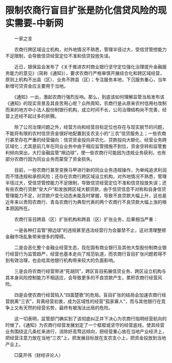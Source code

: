 # 限制农商行盲目扩张是防化信贷风险的现实需要-中新网

　　一家之言

　　农商行跨区域设立机构，对外地情况不熟悉，管理半径过大，受信贷管控能力不足限制，会导致信贷经营定位不准和信贷投放失误。

　　近日，银保监会发布了《关于推进农村商业银行坚守定位强化治理提升金融服务能力的意见》（简称《通知》），要求农商行严格审慎开展综合化和跨区域经营，原则上机构不出县（区）、业务不跨县（区）；专注服务本地，下沉服务重心，当年新增可贷资金应主要用于当地。

　　《通知》一出，激起农商行强烈反响。那么，到底该如何理解监管当局发布该《通知》的现实背景及其良苦用心呢？众所周知，农商行是从原来农村信用社改制而来的地方中小法人股份制银行机构，成立时间不长，公司治理结构尚不完善，经营上还经不起过多的折腾。

　　除了公司治理问题之外，经营方向和经营目标定位也存在与现实脱节的问题，不能将有限的农村信贷资金很好地配置到支农支小的“三农”信贷服务上；一些农商行甚至存在严重的经营偏向：信贷资金投向非农化、贷款投向大额化、经营业务跨区域化；尤其是前几年在同业业务中由于相应监管措施不到位，资金空转和监管套利倾向突出，大打金融监管“擦边球”，使一些农商行可能因为违规业务获利，也有部分农商行因为同业业务而蒙受了资金损失。

　　目前，一些农商行甚至变换马甲进行新的同业业务违规操作，为单纯追求利润而不惜违规和承担风险；还存在农商行跨区域设立机构，对外地情况不熟悉，管理半径过大，受信贷管控能力不足限制，导致信贷经营定位不准和信贷投放失误；还有些农商行贷款“垒大户”和发放跨区域大额贷款，由于信贷信息不对称和自身信贷管理能力不足，对贷款户变化动态未能及时掌握，导致不良贷款大幅上升，这也是近年来以贵阳农商行、青岛农商行为典型代表的两个农商行不良贷款大幅上涨的根本原因所在。

　　农商行盲目跨县（区）扩张机构和跨县（区）扩张业务，后果相当严重：

　　一是各种打监管“擦边球”的违规甚至违法经营行为会屡禁不止，这对清理整顿金融市场乱象带来很多的障碍。

　　二是会恶化整个金融业经营生态，现在国有商业银行及其他大型股份制商业银行经营行为监管趋严，经营也基本走向了规范轨道，而农商行盲目扩张问题若得不到有效治理，也会给其他银行机构带来较大的负面影响。

　　三是会将农商行经营带进“死胡同”，跨区盲目拓展信贷业务、跨区设立机构与其本身风险控制能力不相适应，会导致更多的不良贷款产生，累积农商行经营风险。

　　四是会使农商行经营陷入“四面楚歌”的危局。盲目扩张的结局会加速农商行经营脱离“三农”，背离经营初衷，成为区域性的经营“孤家寡人”，而与其他银行在竞争上又有天然的经营劣势，最终有被淘汰出局的危险。

　　这一切表明，监管部门确实到了该彻底纠正并下决心为农商行指明经营航向的时候了。《通知》为农商行经营发展划定了一个框框或坚守的经营底线，使其经营业务围绕这几条杠来进行，消除好高骛远倾向，把经营重心放在当地产业经济上，把经营注意力放在当地“三农”上，把发展目标放在支农支小上，把资金投放到当地产业上。

　　□莫开伟（财经评论人）
